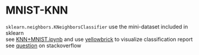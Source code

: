 # MNIST-KNN
`sklearn.neighbors.KNeighborsClassifier`
use the mini-dataset included in sklearn  
see [KNN+MNIST.ipynb](https://github.com/yujuezhao/MNIST-KNN/blob/master/KNN%2BMNIST.ipynb) and use [yellowbrick](https://www.scikit-yb.org/en/latest/) to visualize classification report  
see [question](https://stackoverflow.com/questions/56445760/do-i-need-to-extract-feature-vectors-from-mnist-before-using-kmeans) on stackoverflow
